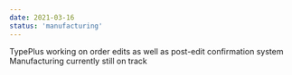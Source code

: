 ```yaml
---
date: 2021-03-16
status: 'manufacturing'
---
```

TypePlus working on order edits as well as post-edit confirmation system  
Manufacturing currently still on track